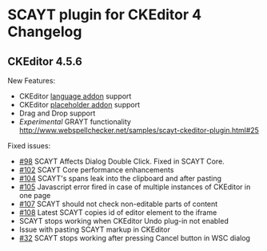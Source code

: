 # SCAYT plugin for CKEditor 4 Changelog

## CKEditor 4.5.6

New Features:

-   CKEditor [language addon](http://ckeditor.com/addon/language) support
-   CKEditor [placeholder addon](http://ckeditor.com/addon/placeholder) support
-   Drag and Drop support
-   _Experimental_ GRAYT functionality <http://www.webspellchecker.net/samples/scayt-ckeditor-plugin.html#25>

Fixed issues:

-   [#98](https://github.com/WebSpellChecker/ckeditor-plugin-scayt/issues/98) SCAYT Affects Dialog Double Click. Fixed in SCAYT Core.
-   [#102](https://github.com/WebSpellChecker/ckeditor-plugin-scayt/issues/102) SCAYT Core performance enhancements
-   [#104](https://github.com/WebSpellChecker/ckeditor-plugin-scayt/issues/104) SCAYT's spans leak into the clipboard and after pasting
-   [#105](https://github.com/WebSpellChecker/ckeditor-plugin-scayt/issues/105) Javascript error fired in case of multiple instances of CKEditor in one page
-   [#107](https://github.com/WebSpellChecker/ckeditor-plugin-scayt/issues/107) SCAYT should not check non-editable parts of content
-   [#108](https://github.com/WebSpellChecker/ckeditor-plugin-scayt/issues/108) Latest SCAYT copies id of editor element to the iframe
-   SCAYT stops working when CKEditor Undo plug-in not enabled
-   Issue with pasting SCAYT markup in CKEditor
-   [#32](https://github.com/WebSpellChecker/ckeditor-plugin-wsc/issues/32) SCAYT stops working after pressing Cancel button in WSC dialog
